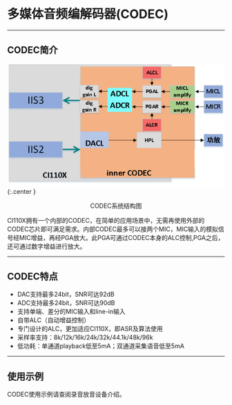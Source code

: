 # 多媒体音频编解码器(CODEC)

***

## CODEC简介

 ![CODEC系统结构图](img/CODEC系统结构图-1.png){:.center }
 <div align=center>CODEC系统结构图</div>

CI110X拥有一个内部的CODEC，在简单的应用场景中，无需再使用外部的CODEC芯片即可满足需求。内部CODEC最多可以接两个MIC，MIC输入的模拟信号经MIC增益，再经PGA放大。此PGA可通过CODEC本身的ALC控制,PGA之后，还可通过数字增益进行放大。

***

## CODEC特点

* DAC支持最多24bit，SNR可达92dB
* ADC支持最多24bit，SNR可达90dB
* 支持单端、差分的MIC输入和line-in输入
* 自带ALC（自动增益控制）
* 专门设计的ALC，更加适应CI110X，即ASR及算法使用
* 采样率支持：8k/12k/16k/24k/32k/44.1k/48k/96k
* 低功耗：单通道playback低至5mA；双通道采集语音低至5mA

***

## 使用示例

CODEC使用示例请查阅录音放音设备介绍。
